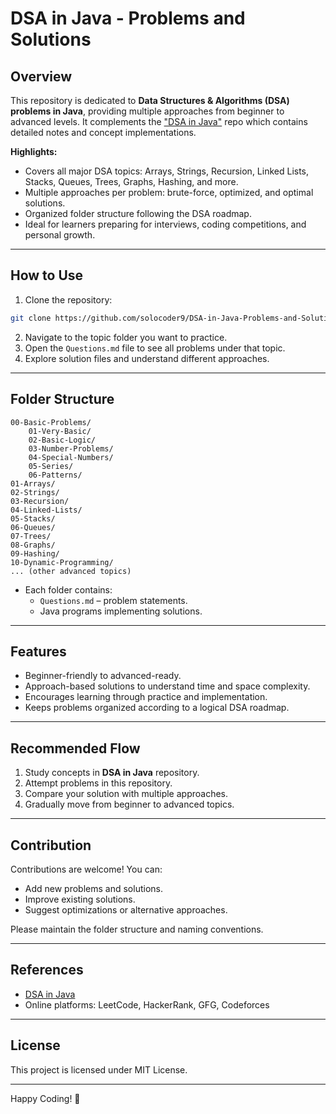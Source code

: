# DSA in Java - Problems and Solutions

## Overview
This repository is dedicated to **Data Structures & Algorithms (DSA) problems in Java**, providing multiple approaches from beginner to advanced levels. It complements the ["DSA in Java"](https://github.com/solocoder9/DSA-in-Java) repo which contains detailed notes and concept implementations.

**Highlights:**
- Covers all major DSA topics: Arrays, Strings, Recursion, Linked Lists, Stacks, Queues, Trees, Graphs, Hashing, and more.
- Multiple approaches per problem: brute-force, optimized, and optimal solutions.
- Organized folder structure following the DSA roadmap.
- Ideal for learners preparing for interviews, coding competitions, and personal growth.

---

## How to Use
1. Clone the repository:
```bash
git clone https://github.com/solocoder9/DSA-in-Java-Problems-and-Solutions.git
```
2. Navigate to the topic folder you want to practice.
3. Open the `Questions.md` file to see all problems under that topic.
4. Explore solution files and understand different approaches.

---

## Folder Structure
```
00-Basic-Problems/
    01-Very-Basic/
    02-Basic-Logic/
    03-Number-Problems/
    04-Special-Numbers/
    05-Series/
    06-Patterns/
01-Arrays/
02-Strings/
03-Recursion/
04-Linked-Lists/
05-Stacks/
06-Queues/
07-Trees/
08-Graphs/
09-Hashing/
10-Dynamic-Programming/
... (other advanced topics)
```
- Each folder contains:
  - `Questions.md` – problem statements.
  - Java programs implementing solutions.

---

## Features
- Beginner-friendly to advanced-ready.
- Approach-based solutions to understand time and space complexity.
- Encourages learning through practice and implementation.
- Keeps problems organized according to a logical DSA roadmap.

---

## Recommended Flow
1. Study concepts in **DSA in Java** repository.
2. Attempt problems in this repository.
3. Compare your solution with multiple approaches.
4. Gradually move from beginner to advanced topics.

---

## Contribution
Contributions are welcome! You can:
- Add new problems and solutions.
- Improve existing solutions.
- Suggest optimizations or alternative approaches.

Please maintain the folder structure and naming conventions.

---

## References
- [DSA in Java](https://github.com/solocoder9/DSA-in-Java)
- Online platforms: LeetCode, HackerRank, GFG, Codeforces

---

## License
This project is licensed under MIT License.

---

Happy Coding! 🚀

